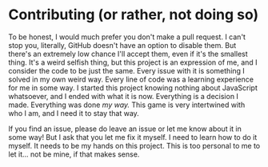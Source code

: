 # Contributing (or rather, not doing so)

To be honest, I would much prefer you don't make a pull request. I can't stop you, literally, GitHub doesn't have an option to disable them. But there's an extremely low chance I'll accept them, even if it's the smallest thing. It's a weird selfish thing, but this project is an expression of me, and I consider the code to be just the same. Every issue with it is something I solved in my own weird way. Every line of code was a learning experience for me in some way. I started this project knowing nothing about JavaScript whatsoever, and I ended with what it is now. Everything is a decision I made. Everything was done *my way.* This game is very intertwined with who I am, and I need it to stay that way.

If you find an issue, please do leave an issue or let me know about it in some way! But I ask that you let me fix it myself. I need to learn how to do it myself. It needs to be my hands on this project. This is too personal to me to let it... not be mine, if that makes sense. 
